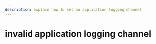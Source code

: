 ```yaml
---
description: explain how to set an application logging channel
---
```


# invalid application logging channel

